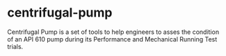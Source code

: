 # centrifugal-pump
Centrifugal Pump is a set of tools to help engineers to asses the condition of an API 610 pump during its Performance and Mechanical Running Test trials.
